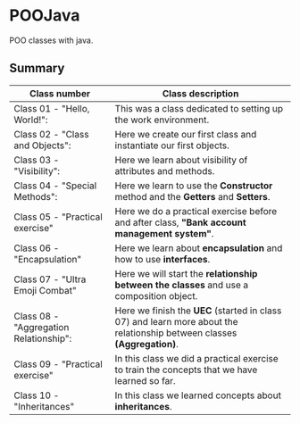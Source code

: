 # POOJava
 POO classes with java.
 
 ## Summary
 Class number | Class description
 ---|---
  Class 01 - "Hello, World!": | This was a class dedicated to setting up the work environment.
  Class 02 - "Class and Objects": | Here we create our first class and instantiate our first objects.
  Class 03 - "Visibility": | Here we learn about visibility of attributes and methods.
  Class 04 - "Special Methods": | Here we learn to use the **Constructor** method and the **Getters** and **Setters**.
  Class 05 - "Practical exercise" | Here we do a practical exercise before and after class, **"Bank account management system"**.
  Class 06 - "Encapsulation" | Here we learn about **encapsulation** and how to use **interfaces**.
  Class 07 - "Ultra Emoji Combat" | Here we will start the **relationship between the classes** and use a composition object.
  Class 08 - "Aggregation Relationship": | Here we finish the **UEC** (started in class 07) and learn more about the relationship between classes **(Aggregation)**.
  Class 09 - "Practical exercise" | In this class we did a practical exercise to train the concepts that we have learned so far.
  Class 10 - "Inheritances" | In this class we learned concepts about **inheritances**.

 
